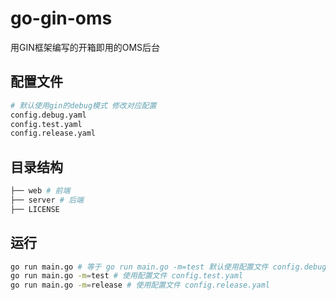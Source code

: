 # go-gin-oms

用GIN框架编写的开箱即用的OMS后台



## 配置文件

```sh
# 默认使用gin的debug模式 修改对应配置
config.debug.yaml
config.test.yaml
config.release.yaml
```



## 目录结构

```sh
├── web # 前端
├── server # 后端
├── LICENSE
```



## 运行

```sh
go run main.go # 等于 go run main.go -m=test 默认使用配置文件 config.debug.yaml
go run main.go -m=test # 使用配置文件 config.test.yaml
go run main.go -m=release # 使用配置文件 config.release.yaml
```

